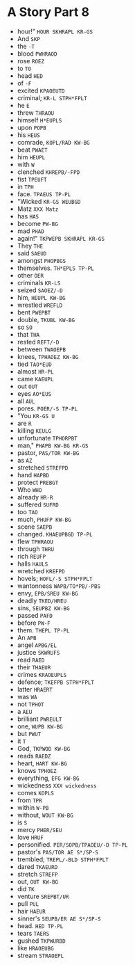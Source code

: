# A Story Part 8

* hour!" `HOUR SKHRAPL KR-GS`
* And `SKP`
* the `-T`
* blood `PWHRAOD`
* rose `ROEZ`
* to `TO`
* head `HED`
* of `-F`
* excited `KPAOEUTD`
* criminal; `KR-L STPH*FPLT`
* he `E`
* threw `THRAOU`
* himself `H*EUPLS`
* upon `POPB`
* his `HEUS`
* comrade, `KOPL/RAD KW-BG`
* beat `PWAET`
* him `HEUPL`
* with `W`
* clenched `KHREPB/-FPD`
* fist `TPEUFT`
* in `TPH`
* face. `TPAEUS TP-PL`
* "Wicked `KR-GS WEUBGD`
* Matz `XXX Matz`
* has `HAS`
* become `PW-BG`
* mad `PHAD`
* again!" `TKPWEPB SKHRAPL KR-GS`
* They `THE`
* said `SAEUD`
* amongst `PHOPBGS`
* themselves. `TH*EPLS TP-PL`
* other `OER`
* criminals `KR-LS`
* seized `SAOEZ/-D`
* him, `HEUPL KW-BG`
* wrestled `WREFLD`
* bent `PWEPBT`
* double, `TKUBL KW-BG`
* so `SO`
* that `THA`
* rested `REFT/-D`
* between `TWAOEPB`
* knees, `TPHAOEZ KW-BG`
* tied `TAO*EUD`
* almost `HR-PL`
* came `KAEUPL`
* out `OUT`
* eyes `AO*EUS`
* all `AUL`
* pores. `POER/-S TP-PL`
* "You `KR-GS U`
* are `R`
* killing `KEULG`
* unfortunate `TPHORPBT`
* man," `PHAPB KW-BG KR-GS`
* pastor, `PAS/TOR KW-BG`
* as `AZ`
* stretched `STREFPD`
* hand `HAPBD`
* protect `PREBGT`
* Who `WHO`
* already `HR-R`
* suffered `SUFRD`
* too `TAO`
* much, `PHUFP KW-BG`
* scene `SAEPB`
* changed. `KHAEUPBGD TP-PL`
* flew `TPHRAOU`
* through `THRU`
* rich `REUFP`
* halls `HAULS`
* wretched `KREFPD`
* hovels; `HOFL/-S STPH*FPLT`
* wantonness `WAPB/TO*PB/-PBS`
* envy, `EPB/SREU KW-BG`
* deadly `TKED/HREU`
* sins, `SEUPBZ KW-BG`
* passed `PAFD`
* before `PW-F`
* them. `THEPL TP-PL`
* An `APB`
* angel `APBG/EL`
* justice `SKWRUFS`
* read `RAED`
* their `THAEUR`
* crimes `KRAOEUPLS`
* defence; `TKEFPB STPH*FPLT`
* latter `HRAERT`
* was `WA`
* not `TPHOT`
* a `AEU`
* brilliant `PWREULT`
* one, `WUPB KW-BG`
* but `PWUT`
* it `T`
* God, `TKPWOD KW-BG`
* reads `RAEDZ`
* heart, `HART KW-BG`
* knows `TPHOEZ`
* everything, `EFG KW-BG`
* wickedness `XXX wickedness`
* comes `KOPLS`
* from `TPR`
* within `W-PB`
* without, `WOUT KW-BG`
* is `S`
* mercy `PHER/SEU`
* love `HRUF`
* personified. `PER/SOPB/TPAOEU/-D TP-PL`
* pastor's `PAS/TOR AE S*/SP-S`
* trembled; `TREPL/-BLD STPH*FPLT`
* dared `TKAEURD`
* stretch `STREFP`
* out, `OUT KW-BG`
* did `TK`
* venture `SREPBT/UR`
* pull `PUL`
* hair `HAEUR`
* sinner's `SEUPB/ER AE S*/SP-S`
* head. `HED TP-PL`
* tears `TAERS`
* gushed `TKPWURBD`
* like `HRAOEUBG`
* stream `STRAOEPL`
